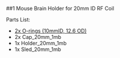##1 Mouse Brain Holder for 20mm ID RF Coil

Parts List:

* [2x O-rings (10mmID, 12.6 OD)](https://www.mcmaster.com/1302n124)
* 2x Cap\_20mm\_1mb
* 1x Holder\_20mm\_1mb
* 1x Sled\_20mm\_1mb
